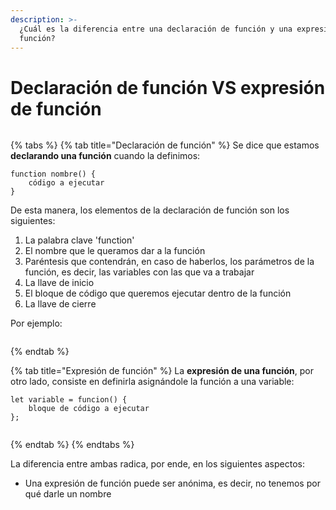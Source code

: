 ```yaml
---
description: >-
  ¿Cuál es la diferencia entre una declaración de función y una expresión de
  función?
---
```


# Declaración de función VS expresión de función

<figure><img src="https://www.desarrollolibre.net/public/images/example/javascript/funciones-declarativa-funcion-expresion.png" alt=""><figcaption></figcaption></figure>

{% tabs %}
{% tab title="Declaración de función" %}
Se dice que estamos **declarando una función** cuando la definimos:

```
function nombre() {
    código a ejecutar
}
```

De esta manera, los elementos de la declaración de función son los siguientes:

1. La palabra clave 'function'
2. El nombre que le queramos dar a la función
3. Paréntesis que contendrán, en caso de haberlos, los parámetros de la función, es decir, las variables con las que va a trabajar
4. La llave de inicio
5. El bloque de código que queremos ejecutar dentro de la función
6. La llave de cierre



Por ejemplo:



<figure><img src="https://www.aluracursos.com/blog/assets/funciones-en-java-script/IMG_2.png" alt=""><figcaption></figcaption></figure>
{% endtab %}

{% tab title="Expresión de función" %}
La **expresión de una función**, por otro lado, consiste en definirla asignándole la función a una variable:

```
let variable = funcion() { 
    bloque de código a ejecutar 
};
```

<figure><img src="https://miro.medium.com/v2/resize:fit:1122/1*03OsXPg7_aNWEQlG3kGE1g.png" alt=""><figcaption></figcaption></figure>
{% endtab %}
{% endtabs %}



La diferencia entre ambas radica, por ende, en los siguientes aspectos:



* Una expresión de función puede ser anónima, es decir, no tenemos por qué darle un nombre
